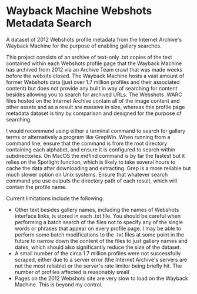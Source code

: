 # Wayback Machine Webshots Metadata Search
A dataset of 2012 Webshots profile metadata from the Internet Archive's Wayback Machine for the purpose of enabling gallery searches.

This project consists of an archive of text-only .txt copies of the text contained within each Webshots profile page that the Wayback Machine has archived from 2012 via an Archive Team crawl that was made weeks before the website closed. The Wayback Machine hosts a vast amount of former Webshots data (just over 1.7 million profiles and their associated content) but does not provide any built in way of searching for content besides allowing you to search for archived URLs. The Webshots .WARC files hosted on the Internet Archive contain all of the image content and other assets and as a result are massive in size, whereas this profile page metadata dataset is tiny by comparison and designed for the purpose of searching.

I would recommend using either a terminal command to search for gallery terms or alternatively a program like GrepWin. When running from a command line, ensure that the command is from the root directory containing each alphabet, and ensure it is configured to search within subdirectories. On MacOS the mdfind command is by far the fastest but it relies on the Spotlight function, which is likely to take several hours to cache the data after downloading and extracting. Grep is a more reliable but much slower option on Unix systems. Ensure that whatever search command you use outputs the directory path of each result, which will contain the profile name.

Current limitations include the following:

* Other text besides gallery names, including the names of Webshots interface links, is stored in each .txt file. You should be careful when performing a batch search of the files not to specify any of the single words or phrases that appear on every profile page. I may be able to perform some batch modifications to the .txt files at some point in the future to narrow down the content of the files to just gallery names and dates, which should also significantly reduce the size of the dataset.
* A small number of the circa 1.7 million profiles were not successfully scraped, either due to a server error (the Internet Archive's servers are not the most reliable) or the server's rate limiter being briefly hit. The number of profiles affected is reasonably small
* Pages on the 2012 Webshots site are very slow to load on the Wayback Machine. This is beyond my control.
